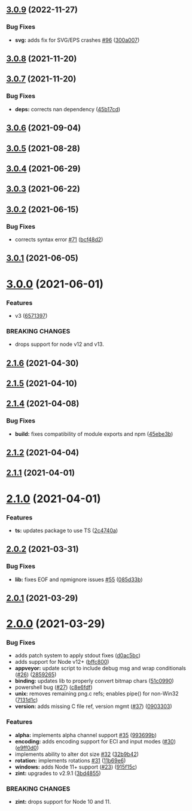 ## [3.0.9](https://github.com/jshor/symbology/compare/v3.0.8...v3.0.9) (2022-11-27)


### Bug Fixes

* **svg:** adds fix for SVG/EPS crashes [#96](https://github.com/jshor/symbology/issues/96) ([300a007](https://github.com/jshor/symbology/commit/300a007e0073f32b933a1ced89653dbb40a10ed2))



## [3.0.8](https://github.com/jshor/symbology/compare/v3.0.7...v3.0.8) (2021-11-20)



## [3.0.7](https://github.com/jshor/symbology/compare/v3.0.6...v3.0.7) (2021-11-20)


### Bug Fixes

* **deps:** corrects nan dependency ([45b17cd](https://github.com/jshor/symbology/commit/45b17cdedc0b385b5e939bb67ceba0894037884b))



## [3.0.6](https://github.com/jshor/symbology/compare/v3.0.5...v3.0.6) (2021-09-04)



## [3.0.5](https://github.com/jshor/symbology/compare/v3.0.4...v3.0.5) (2021-08-28)



## [3.0.4](https://github.com/jshor/symbology/compare/v3.0.3...v3.0.4) (2021-06-29)



## [3.0.3](https://github.com/jshor/symbology/compare/v3.0.2...v3.0.3) (2021-06-22)



## [3.0.2](https://github.com/jshor/symbology/compare/v3.0.1...v3.0.2) (2021-06-15)


### Bug Fixes

* corrects syntax error [#71](https://github.com/jshor/symbology/issues/71) ([bcf48d2](https://github.com/jshor/symbology/commit/bcf48d25230a4eacd72ed3356adfdc7aa6e9273a))



## [3.0.1](https://github.com/jshor/symbology/compare/v3.0.0...v3.0.1) (2021-06-05)



# [3.0.0](https://github.com/jshor/symbology/compare/v2.1.6...v3.0.0) (2021-06-01)


### Features

* v3 ([6571397](https://github.com/jshor/symbology/commit/6571397b529e25207da8aa131083beed17c02b20))


### BREAKING CHANGES

* drops support for node v12 and v13.



## [2.1.6](https://github.com/jshor/symbology/compare/v2.1.5...v2.1.6) (2021-04-30)



## [2.1.5](https://github.com/jshor/symbology/compare/v2.1.4...v2.1.5) (2021-04-10)



## [2.1.4](https://github.com/jshor/symbology/compare/v2.1.2...v2.1.4) (2021-04-08)


### Bug Fixes

* **build:** fixes compatibility of module exports and npm ([45ebe3b](https://github.com/jshor/symbology/commit/45ebe3b57fd7e187d5ba624525063938f5cc490a))



## [2.1.2](https://github.com/jshor/symbology/compare/v2.1.1...v2.1.2) (2021-04-04)



## [2.1.1](https://github.com/jshor/symbology/compare/v2.1.0...v2.1.1) (2021-04-01)



# [2.1.0](https://github.com/jshor/symbology/compare/v2.0.2...v2.1.0) (2021-04-01)


### Features

* **ts:** updates package to use TS ([2c4740a](https://github.com/jshor/symbology/commit/2c4740a2dbc47ab79864a451cfaf8d049129d128))



## [2.0.2](https://github.com/jshor/symbology/compare/v2.0.1...v2.0.2) (2021-03-31)


### Bug Fixes

* **lib:** fixes EOF and npmignore issues [#55](https://github.com/jshor/symbology/issues/55) ([085d33b](https://github.com/jshor/symbology/commit/085d33bfdf0540cb5138c3b3bf6f983ae0ba5a16))



## [2.0.1](https://github.com/jshor/symbology/compare/v2.0.0...v2.0.1) (2021-03-29)



# [2.0.0](https://github.com/jshor/symbology/compare/v1.2.3...v2.0.0) (2021-03-29)


### Bug Fixes

* adds patch system to apply stdout fixes ([d0ac5bc](https://github.com/jshor/symbology/commit/d0ac5bcab4be9d18dcb32ca71f9e30174d44f46d))
* adds support for Node v12+ ([bffc800](https://github.com/jshor/symbology/commit/bffc800e0bd57e4cf48913bf0d79c33517ab1fd3))
* **appveyor:** update script to include debug msg and wrap conditionals ([#26](https://github.com/jshor/symbology/issues/26)) ([2859265](https://github.com/jshor/symbology/commit/285926561bc0d9b7e62e26b7c1d188b0fef0567e))
* **binding:** updates lib to properly convert bitmap chars ([51c0990](https://github.com/jshor/symbology/commit/51c0990b08bcb5aff2b38dd45113fc5a6e1ae365))
* powershell bug ([#27](https://github.com/jshor/symbology/issues/27)) ([c8e6fdf](https://github.com/jshor/symbology/commit/c8e6fdf3f70a04384dc97f471e042220dddc7afc))
* **unix:** removes remaining png.c refs; enables pipe() for non-Win32 ([7131d1c](https://github.com/jshor/symbology/commit/7131d1c173a2dff7f86a8d7a07cb4dee8b4dee0b))
* **version:** adds missing C file ref, version mgmt ([#37](https://github.com/jshor/symbology/issues/37)) ([0903303](https://github.com/jshor/symbology/commit/090330333cdefdedd9e72eccf0e94c4524daf6ec))


### Features

* **alpha:** implements alpha channel support [#35](https://github.com/jshor/symbology/issues/35) ([993699b](https://github.com/jshor/symbology/commit/993699b9468d0d00ac413fdba8e1f02da1f7318a))
* **encoding:** adds encoding support for ECI and input modes ([#30](https://github.com/jshor/symbology/issues/30)) ([e9ff0d0](https://github.com/jshor/symbology/commit/e9ff0d086f5abd5c2c1cfa85c463909b870d2566))
* implements ability to alter dot size [#32](https://github.com/jshor/symbology/issues/32) ([32b9b42](https://github.com/jshor/symbology/commit/32b9b42775b7943e54d6586d4aaf1ec8895c29d5))
* **rotation:** implements rotations [#31](https://github.com/jshor/symbology/issues/31) ([11b69e6](https://github.com/jshor/symbology/commit/11b69e6844a85c8bb6170c0476ccb8633d5a0e9f))
* **windows:** adds Node 11+ support ([#23](https://github.com/jshor/symbology/issues/23)) ([915f15c](https://github.com/jshor/symbology/commit/915f15c46ce677b866b9af983ee429a57d082fd9))
* **zint:** upgrades to v2.9.1 ([3bd4855](https://github.com/jshor/symbology/commit/3bd48551dc9c2a908ba07990c33980c8ff955699))


### BREAKING CHANGES

* **zint:** drops support for Node 10 and 11.



